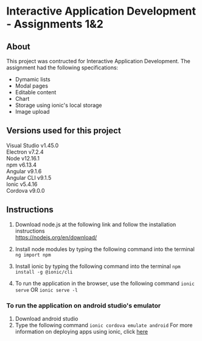 # Interactive Application Development - Assignments 1&2
## About
This project was contructed for Interactive Application Development. The assignment had the following specifications:
+ Dymamic lists  
+ Modal pages  
+ Editable content  
+ Chart  
+ Storage using ionic's local storage  
+ Image upload  

## Versions used for this project
Visual Studio v1.45.0  
Electron v7.2.4  
Node v12.16.1  
npm v6.13.4  
Angular v9.1.6  
Angular CLI v9.1.5  
Ionic v5.4.16  
Cordova v9.0.0  

## Instructions 
1. Download node.js at the following link and follow the installation instructions  
https://nodejs.org/en/download/ 

2. Install node modules by typing the following command into the terminal
`ng import npm`

3. Install ionic by typing the following command into the terminal
`npm install -g @ionic/cli`

4. To run the application in the browser, use the following command
`ionic serve` OR `ionic serve -l`

### To run the application on android studio's emulator 
1. Download android studio
2. Type the following command
`ionic cordova emulate android`
For more information on deploying apps using ionic, click [here](https://ionicframework.com/docs/cli/commands/cordova-build)
